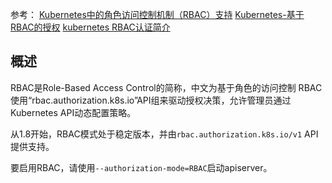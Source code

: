 参考：
[Kubernetes中的角色访问控制机制（RBAC）支持](https://www.kubernetes.org.cn/1879.html)
[Kubernetes-基于RBAC的授权](https://www.kubernetes.org.cn/4062.html)
[kubernetes RBAC认证简介](https://blog.csdn.net/qq_21816375/article/details/80039345)

## 概述 
RBAC是Role-Based Access Control的简称，中文为基于角色的访问控制 
RBAC使用“rbac.authorization.k8s.io”API组来驱动授权决策，允许管理员通过Kubernetes API动态配置策略。

从1.8开始，RBAC模式处于稳定版本，并由`rbac.authorization.k8s.io/v1` API提供支持。

要启用RBAC，请使用`--authorization-mode=RBAC`启动apiserver。

